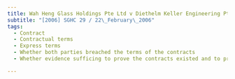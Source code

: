 ```yaml
---
title: Wah Heng Glass Holdings Pte Ltd v Diethelm Keller Engineering Pte Ltd 
subtitle: "[2006] SGHC 29 / 22\_February\_2006"
tags:
  - Contract
  - Contractual terms
  - Express terms
  - Whether both parties breached the terms of the contracts
  - Whether evidence sufficing to prove the contracts existed and to prove that there had been breach

---
```


